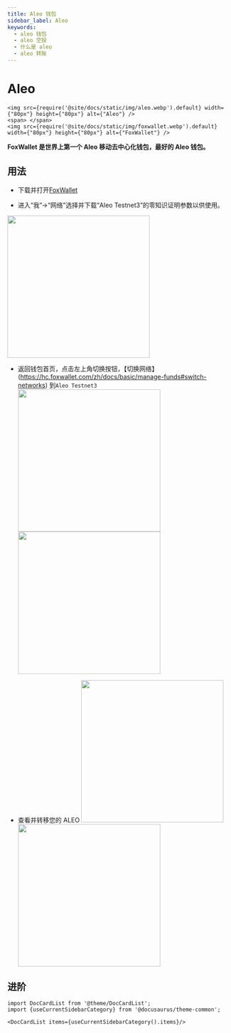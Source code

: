 ```yaml
---
title: Aleo 钱包
sidebar_label: Aleo
keywords:
  - aleo 钱包
  - aleo 空投
  - 什么是 aleo
  - aleo 转账
---
```


# Aleo
```mdx-code-block
<img src={require('@site/docs/static/img/aleo.webp').default} width={"80px"} height={"80px"} alt={"Aleo"} />
<span> </span>
<img src={require('@site/docs/static/img/foxwallet.webp').default} width={"80px"} height={"80px"} alt={"FoxWallet"} />
```

**FoxWallet 是世界上第一个 Aleo 移动去中心化钱包，最好的 Aleo 钱包。**

## 用法
- 下载并打开[FoxWallet](https://foxwallet.com/download)

- 进入“我”->“网络”选择并下载“Aleo Testnet3”的零知识证明参数以供使用。
<img src="/img/docs/networks-aleo.webp" width="320" />

- 返回钱包首页，点击左上角切换按钮，【切换网络】(https://hc.foxwallet.com/zh/docs/basic/manage-funds#switch-networks) 到`Aleo Testnet3`
<img src="/img/docs/switch-network.webp" width="320" /> <img src="/img/docs/switch-aleo.webp" width="320" />

- 查看并转移您的 ALEO
<img src="/img/docs/aleo-wallet.webp" width="320" /> <img src="/img/docs/aleo-transfer.webp" width="320" />

## 进阶

```mdx-code-block
import DocCardList from '@theme/DocCardList';
import {useCurrentSidebarCategory} from '@docusaurus/theme-common';

<DocCardList items={useCurrentSidebarCategory().items}/>
```